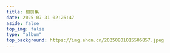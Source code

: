 ```yaml
---
title: 相册集
date: 2025-07-31 02:26:47
aside: false
top_img: false
type: "album"
top_background: https://img.ehon.cn/20250801015506857.jpeg
---
```


